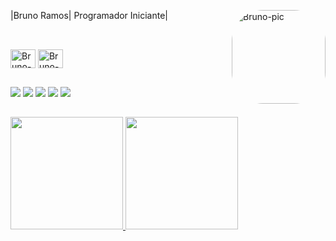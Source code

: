 |Bruno Ramos| Programador Iniciante|
   <img align="right" alt="Bruno-pic" height="150" style="border-radius:50px;" src="">
##
   <div style="display: inline_block"><br>
    <img align="center" alt="Bruno-Arduino" height="30" width="40" src="https://cdn.jsdelivr.net/gh/devicons/devicon/icons/arduino/arduino-original-wordmark.svg">
    <img align="center" alt="Bruno-Raspberry" height="30" width="40" src="https://cdn.jsdelivr.net/gh/devicons/devicon/icons/raspberrypi/raspberrypi-original.svg">
   </div>

##
<div> 
   <a href="https://www.instagram.com/brunoramos_27/" target="_blank"><img src="https://img.shields.io/badge/-Instagram-%23E4405F?style=for-the-badge&logo=instagram&logoColor=white" target="_blank"></a>
   <a href="https://www.playstation.com" target="_blank"><img src="https://img.shields.io/badge/PlayStation-003791?style=for-the-badge&logo=playstation&logoColor=white" target="_blank"></a> 
   <a href="https://discord.gg/" target="_blank"><img src="https://img.shields.io/badge/Discord-7289DA?style=for-the-badge&logo=discord&logoColor=white" target="_blank"></a> 
   <a href = "mailto:brunoramos_27@hotmail.com"><img src="https://img.shields.io/badge/Microsoft_Outlook-0078D4?style=for-the-badge&logo=microsoft-outlook&logoColor=white" target="_blank"></a>
   <a href="https://www.linkedin.com" target="_blank"><img src="https://img.shields.io/badge/-LinkedIn-%230077B5?style=for-the-badge&logo=linkedin&logoColor=white" target="_blank"></a> 
</div>

##
<div>
  <a href="https://github.com/brunoramos27">
  <img height="180em" src="https://github-readme-stats.vercel.app/api?username=brunoramos27&show_icons=true&theme=dark&include_all_commits=true&count_private=true"/>
  <img height="180em" src="https://github-readme-stats.vercel.app/api/top-langs/?username=brunoramos27&layout=compact&langs_count=7&theme=dark"/>
</div>
  
##
 
